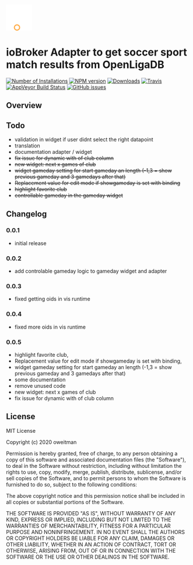 ![Logo](admin/openligadb.png)

# ioBroker Adapter to get soccer sport match results from OpenLigaDB

[![Number of Installations](http://iobroker.live/badges/openligadb-installed.svg)](https://github.com/oweitman/ioBroker.openligadb)
[![NPM version](http://img.shields.io/npm/v/iobroker.openligadb.svg)](https://www.npmjs.com/package/iobroker.openligadb)
[![Downloads](https://img.shields.io/npm/dm/iobroker.openligadb.svg)](https://www.npmjs.com/package/iobroker.openligadb)
[![Travis](https://img.shields.io/travis/oweitman/ioBroker.openligadb.svg)](https://travis-ci.org/oweitman/ioBroker.openligadb/)
[![AppVeyor Build Status](https://img.shields.io/appveyor/ci/oweitman/iobroker-openligadb.svg)](https://ci.appveyor.com/project/oweitman/iobroker-openligadb)
[![GitHub issues](https://img.shields.io/github/issues/oweitman/ioBroker.openligadb.svg)](https://github.com/oweitman/ioBroker.openligadb/issues)


## Overview

## Todo

* validation in widget if user didnt select the right datapoint
* translation
* documentation adapter / widget 
* ~~fix issue for dynamic with of club column~~
* ~~new widget: next x games of club~~
* ~~widget gameday setting for start gameday an length (-1,3 = show previous gameday and 3 gamedays after that)~~
* ~~Replacement value for edit mode if showgameday is set with binding~~
* ~~highlight favorite club~~
* ~~controllable gameday in the gameday widget~~

## Changelog
### 0.0.1
* initial release
### 0.0.2
* add controlable gameday logic to gameday widget and adapter
### 0.0.3
* fixed getting oids in vis runtime
### 0.0.4
* fixed more oids in vis runtime
### 0.0.5
* highlight favorite club, 
* Replacement value for edit mode if showgameday is set with binding, 
* widget gameday setting for start gameday an length (-1,3 = show previous gameday and 3 gamedays after that) 
* some documentation 
* remove unused code
* new widget: next x games of club
* fix issue for dynamic with of club column

## License
MIT License

Copyright (c) 2020 oweitman

Permission is hereby granted, free of charge, to any person obtaining a copy
of this software and associated documentation files (the "Software"), to deal
in the Software without restriction, including without limitation the rights
to use, copy, modify, merge, publish, distribute, sublicense, and/or sell
copies of the Software, and to permit persons to whom the Software is
furnished to do so, subject to the following conditions:

The above copyright notice and this permission notice shall be included in all
copies or substantial portions of the Software.

THE SOFTWARE IS PROVIDED "AS IS", WITHOUT WARRANTY OF ANY KIND, EXPRESS OR
IMPLIED, INCLUDING BUT NOT LIMITED TO THE WARRANTIES OF MERCHANTABILITY,
FITNESS FOR A PARTICULAR PURPOSE AND NONINFRINGEMENT. IN NO EVENT SHALL THE
AUTHORS OR COPYRIGHT HOLDERS BE LIABLE FOR ANY CLAIM, DAMAGES OR OTHER
LIABILITY, WHETHER IN AN ACTION OF CONTRACT, TORT OR OTHERWISE, ARISING FROM,
OUT OF OR IN CONNECTION WITH THE SOFTWARE OR THE USE OR OTHER DEALINGS IN THE
SOFTWARE.
